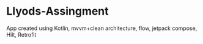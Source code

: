 # Llyods-Assingment
App created using Kotlin, mvvm+clean architecture, flow, jetpack compose, Hilt, Retrofit
